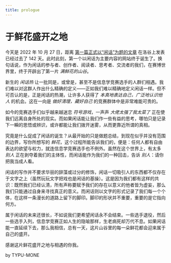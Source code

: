 ```yaml
---
title: prologue
---
```


# 于鲜花盛开之地

今天是 2022 年 10 月 27 日，距离 [第一篇正式以“闲话”为题的文章](https://www.luogu.com.cn/blog/dottle/post-6-yue-6-ri-xian-hua) 在洛谷上发表已经过去了 142 天。此时此刻，第一个以闲话为主要内容的网站终于诞生了。换句话说，作为闲话的参与者、创作者、阅读者、思考者、交流者的我们，在赛博世界里，终于开辟出了第一片 _满鲜花的山谷_。

新生的 _闲话热_ 让一批同是，或曾是，甚至不是信息学竞赛选手的人群们相遇。我们难以对这群人作出什么精确的定义——正如我们难以精确地定义闲话一样。但不可否认的是，正是闲话的热潮，让许多人获得了 _本真地表达自己，广泛地认识他人_ 的机会。这在一向是 _做好清理，藏好自己_ 的竞赛群体中是非常难能可贵的。

如今的竞赛选手们似乎越来越迷恋 _符号游戏_，一声声 _大佬太强了我太菜了_ 正在使我们远离自身所处的现实。而如果闲话能让我们作一些有益的思考，哪怕只是记录下一瞬的思悟或辨识，或许都能让我们拨开迷雾，从而更靠近所谓的真相。

究竟是什么促成了闲话的诞生？从最开始的只是做题总结，到现在似乎并没有范围的边界，写你所想写的 _鲜花_，这个过程所能告诉我们的，便是：任何人都有自由表达的欲望与权力，就连信息学竞赛选手也不例外。虽然在这个世界上，有太多 _别人_ 正在剥夺着我们的主体性，而闲话能作为我们的一种回击，告诉 _别人_：请你把我当成人看。

闲话的写作并不要求华丽的辞藻或过分的修饰，闲话一切吸引人的东西都不仅存在于文字之上（虽然玩玩文字把戏也是闲话的基操）。这是因为我们都有这样的共识：既然我们已经认清，所有声称要赋予我们的存在以意义的他者皆为虚妄，那么我们只能通过自身来寻找真正的意义。而闲话则以文字的形式记录了我们每一个个体，在这样一条漫长的道路上留下的脚印。脚印的形状并不重要，重要的是它指向何方。

属于闲话的未来还很长，不如说我们更希望闲话永不会结束。一些选手退役，然后一些选手入列，信息学竞赛正如人生的隐喻那样，生老病死却万代不息。如果闲话能一直延续下去，那么我相信，总有一天，这片山谷里的每一朵鲜花都会迎来属于自己的盛开。

感谢这片鲜花盛开之地与相遇的你我。

by TYPU-MONE